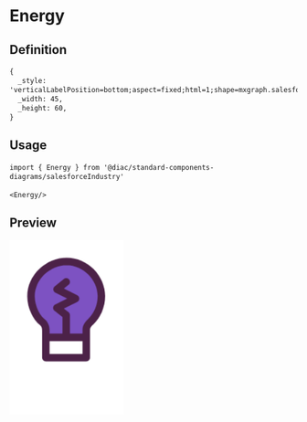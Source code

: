 # Energy

## Definition

```
{
  _style: 'verticalLabelPosition=bottom;aspect=fixed;html=1;shape=mxgraph.salesforce.energy;',
  _width: 45,
  _height: 60,
}
```

## Usage

```
import { Energy } from '@diac/standard-components-diagrams/salesforceIndustry'

<Energy/>
```

## Preview

<img src="./energy.png" width="200"/>
